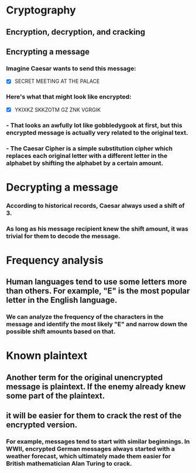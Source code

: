 # Cryptography
## Encryption, decryption, and cracking
## Encrypting a message
### Imagine Caesar wants to send this message:
- [x]   SECRET MEETING AT THE PALACE
### Here's what that might look like encrypted:
- [x] YKIXKZ SKKZOTM GZ ZNK VGRGIK

### - That looks an awfully lot like gobbledygook at first, but this encrypted message is actually very related to the original text.
### -  The Caesar Cipher is a simple substitution cipher which replaces each original letter with a different letter in the alphabet by shifting the alphabet by a certain amount. 

# Decrypting a message
### According to historical records, Caesar always used a shift of 3. 
### As long as his message recipient knew the shift amount, it was trivial for them to decode the message.

# Frequency analysis
## Human languages tend to use some letters more than others. For example, "E" is the most popular letter in the English language. 

### We can analyze the frequency of the characters in the message and identify the most likely "E" and narrow down the possible shift amounts based on that.
# Known plaintext
## Another term for the original unencrypted message is plaintext. If the enemy already knew some part of the plaintext.
## it will be easier for them to crack the rest of the encrypted version.
### For example, messages tend to start with similar beginnings. In WWII, encrypted German messages always started with a weather forecast, which ultimately made them easier for British mathematician Alan Turing to crack.